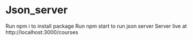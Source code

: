 # Json_server
Run npm i to install package
Run npm start to run json server
Server live at http://localhost:3000/courses
